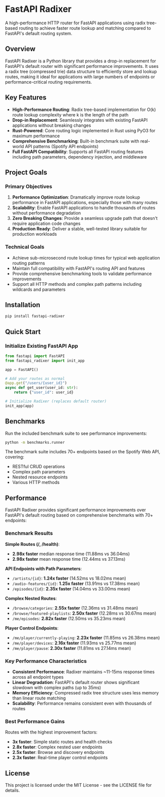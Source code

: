 # FastAPI Radixer

A high-performance HTTP router for FastAPI applications using radix tree-based routing to achieve faster route lookup and matching compared to FastAPI's default routing system.

## Overview

FastAPI Radixer is a Python library that provides a drop-in replacement for FastAPI's default router with significant performance improvements. It uses a radix tree (compressed trie) data structure to efficiently store and lookup routes, making it ideal for applications with large numbers of endpoints or performance-critical routing requirements.

## Key Features

- **High-Performance Routing**: Radix tree-based implementation for O(k) route lookup complexity where k is the length of the path
- **Drop-in Replacement**: Seamlessly integrates with existing FastAPI applications without breaking changes
- **Rust-Powered**: Core routing logic implemented in Rust using PyO3 for maximum performance
- **Comprehensive Benchmarking**: Built-in benchmark suite with real-world API patterns (Spotify API endpoints)
- **Full FastAPI Compatibility**: Supports all FastAPI routing features including path parameters, dependency injection, and middleware

## Project Goals

### Primary Objectives

1. **Performance Optimization**: Dramatically improve route lookup performance in FastAPI applications, especially those with many routes
2. **Scalability**: Enable FastAPI applications to handle thousands of routes without performance degradation
3. **Zero Breaking Changes**: Provide a seamless upgrade path that doesn't require application code changes
4. **Production Ready**: Deliver a stable, well-tested library suitable for production workloads

### Technical Goals

- Achieve sub-microsecond route lookup times for typical web application routing patterns
- Maintain full compatibility with FastAPI's routing API and features
- Provide comprehensive benchmarking tools to validate performance improvements
- Support all HTTP methods and complex path patterns including wildcards and parameters

## Installation

```bash
pip install fastapi-radixer
```

## Quick Start

### Initialize Existing FastAPI App

```python
from fastapi import FastAPI
from fastapi_radixer import init_app

app = FastAPI()

# Add your routes as normal
@app.get("/users/{user_id}")
async def get_user(user_id: str):
    return {"user_id": user_id}

# Initialize Radixer (replaces default router)
init_app(app)
```

## Benchmarks

Run the included benchmark suite to see performance improvements:

```bash
python -m benchmarks.runner
```

The benchmark suite includes 70+ endpoints based on the Spotify Web API, covering:
- RESTful CRUD operations
- Complex path parameters
- Nested resource endpoints
- Various HTTP methods

## Performance

FastAPI Radixer provides significant performance improvements over FastAPI's default routing based on comprehensive benchmarks with 70+ endpoints:

### Benchmark Results

**Simple Routes (/, /health)**:
- **2.98x faster** median response time (11.88ms vs 36.04ms)
- **2.98x faster** mean response time (12.44ms vs 37.13ms)

**API Endpoints with Path Parameters**:
- `/artists/{id}`: **1.24x faster** (14.52ms vs 18.02ms mean)
- `/audio-features/{id}`: **1.25x faster** (13.91ms vs 17.38ms mean)
- `/episodes/{id}`: **2.35x faster** (14.04ms vs 33.00ms mean)

**Complex Nested Routes**:
- `/browse/categories`: **2.55x faster** (12.36ms vs 31.48ms mean)
- `/browse/featured-playlists`: **2.50x faster** (12.28ms vs 30.67ms mean)
- `/me/episodes`: **2.82x faster** (12.50ms vs 35.23ms mean)

**Player Control Endpoints**:
- `/me/player/currently-playing`: **2.23x faster** (11.85ms vs 26.38ms mean)
- `/me/player/devices`: **2.16x faster** (11.93ms vs 25.77ms mean)
- `/me/player/pause`: **2.30x faster** (11.81ms vs 27.14ms mean)

### Key Performance Characteristics

- **Consistent Performance**: Radixer maintains ~11-15ms response times across all endpoint types
- **Linear Degradation**: FastAPI's default router shows significant slowdown with complex paths (up to 35ms)
- **Memory Efficiency**: Compressed radix tree structure uses less memory than linear route matching
- **Scalability**: Performance remains consistent even with thousands of routes

### Best Performance Gains

Routes with the highest improvement factors:
- **3x faster**: Simple static routes and health checks
- **2.8x faster**: Complex nested user endpoints 
- **2.5x faster**: Browse and discovery endpoints
- **2.3x faster**: Real-time player control endpoints

## License

This project is licensed under the MIT License - see the LICENSE file for details.
